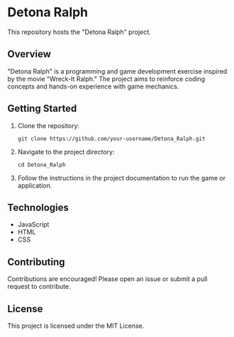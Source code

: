 
# Detona Ralph

This repository hosts the "Detona Ralph" project.

## Overview

"Detona Ralph" is a programming and game development exercise inspired by the movie "Wreck-It Ralph." The project aims to reinforce coding concepts and hands-on experience with game mechanics.

## Getting Started

1. Clone the repository:
    ```
    git clone https://github.com/your-username/Detona_Ralph.git
    ```
2. Navigate to the project directory:
    ```
    cd Detona_Ralph
    ```
3. Follow the instructions in the project documentation to run the game or application.

## Technologies

- JavaScript
- HTML
- CSS

## Contributing

Contributions are encouraged! Please open an issue or submit a pull request to contribute.

## License

This project is licensed under the MIT License.
